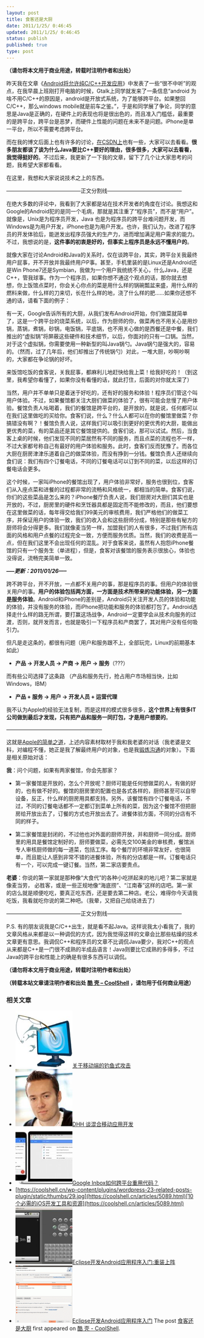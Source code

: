 ```yaml
---
layout: post
title: 食客还是大厨
date: 2011/1/25/ 0:46:45
updated: 2011/1/25/ 0:46:45
status: publish
published: true
type: post
---
```


****（请勿将本文用于商业用途，转载时注明作者和出处）****


昨天我在文章《[Android将允许纯C/C++开发应用](https://coolshell.cn/articles/3549.html "Android将允许纯C/C++开发应用")》中发表了一些“很不中听”的观点，在我早晨上班刚打开电脑的时候，Gtalk上同学就发来了一条信息“android 为啥不用C/C++的原因是，android是开放式系统，为了能够跨平台。如果整回C/C++，那么windows mobile就是前车之鉴。”，于是和同学展了争论，同学的意思是Java是正确的，在硬件上的表现也将是很出色的，而且准入门槛低，最重要的是跨平台，跨平台是恶梦，而硬件上性能的问题在未来不是问题。iPhone是单一平台，所以不需要考虑跨平台。


而在我的博文后面上也有许多的讨论，[在CSDN上](http://sd.csdn.net/a/20110124/290717.html)也有一些，大家可以去看看。**很多朋友都谈了谈为什么Java要比C++要好的理由，很多很多，大家可以去看看，我觉得挺好的**。不过后来，我更新了一下我的文章，留下了几个让大家思考的问题，我希望大家都看看。


在这里，我想和大家说说技术之上的东西。


——————————————正文分割线——————————————


在绝大多数的评论中，我看到了大家都是站在技术开发者的角度在讨论。我想这和Google的Android犯的是同一个毛病，那就是其注重了“程序员”，而不是“用户”。就像是，Unix是为程序员开发，Java 也是为程序员的跨平台难问题开发，而Windows是为用户开发，iPhone也是为用户开发。也许，我们认为，改进了程序员的开发体验后，能迸发出程序员强大的生产力，进而增加满足用户需求的能力。不过，我想说的是，**这件事的初衷是好的，但事实上程序员是永远不懂用户的**。



就像大家在讨论Android和Java的关系时，仅在谈跨平台，其实，跨平台关我最终用户屁事，开不开放并我最终用户P事。甚至，手机里装的是Linux还是Android还是Win Phone7还是Symbian，我做为一个用户我统统不关心，什么Java，还是C++，管我球事。作为一个程序员，如果你想不通这个观点的话，那你就去想想，你上饭馆点菜时，你会关心你点的菜是用什么样的锅碗瓢盆来盛，用什么样的燃料来做，什么样的刀来切，长在什么样的地，浇了什么样的肥……如果你还想不通的话，请看下面的例子：


有一天，Google告诉所有的大厨，从我们发布Android开始，你们做菜就简单了，这是一个跨平台的烧菜系统，以后，作为厨师的你，做菜再也不用关心是用炒锅，蒸锅，煮锅，砂锅，电饭锅，平底锅，也不用关心做的是西餐还是中餐，我们推出的“虚拟锅”将屏蔽这些硬件和技术细节，以后，你面对的只有一口锅。当然，对于这个虚拟锅，你需要使用一种新型的叫Java锅勺。Java锅勺是强大的，容易的。（然而，过了几年后，他们却推出了传统锅勺）对此，一堆大厨，吵啊吵啊的，大家都在争论锅的好坏。


来饭馆吃饭的食客说，关我屁事，都麻利儿地赶快给我上菜！给我好吃的！（到这里，我希望你看懂了，如果你没有看懂的话，就此打住，后面的对你就太深了）


当然，用户并不单单只是着迷于好吃的，还有好的服务和体验！程序员们管这个叫用户体验。不过，如果餐馆都关注大厨们做菜的体验了，很有可能会怠慢了用户体验。餐馆负责人吆喝着，我们的餐馆是跨平台的，是开放的，就是说，任何都可以在我们这里做吃的买给你。食客们说，什么？什么人都可以在你的餐馆里做菜？你搞错没有啊？！餐馆负责人说，这样我们可以吸引到更好的更优秀的大厨，能做出更优秀的菜，有的菜品还是其它餐馆提供的。食客们说，那可以试试。然后，当食客上桌的时候，他们发现不同的菜居然有不同的服务，而且点菜的流程也不一样，不过大家都号称自己有最好的用户体验和服务。此时，食客们反而犹豫了。而各位大厨在厨房津津乐道着自己的做菜体验，而没有挣到一分钱。餐馆负责人还继续向食们说：我们有四个订餐电话，不同的订餐电话可以订到不同的菜，以后这样的订餐电话会更多。


这个时候，一家叫iPhone的餐馆出现了，用户体验非常好，服务也很到位，食客们从入座点菜和进餐的过程都非常的流畅和风格统一，都相当的简单。食客们说，你们的这些菜品是怎么来的？iPhone餐厅负责人说，我们厨房对大厨们其实也是开放的，不过，厨房里的硬件和烹饪器具都是固定而不能修改的，而且，他们要想在这里做菜的话，每年得交给我们99美元的审核费用，我们严格他们的做菜工序，并保证用户的体验一致，我们的收入会和这些厨师分成，特别是那些有秘方的厨师将会分得更多。我们就像麦当劳一样，加盟我们的人有很多，不过我们所有店面的风格和用户点餐的过程完全一致，方便而服务优质。当然，我们的收费是高一点，但在我们这里不会出现任何的混乱。对于食客来说，虽然有人抱怨iPhone餐馆的只有一个服务生（单进程），但是，食客对该餐馆的服务表示很放心，体验也没得说，流畅完美简单一致。


***—–更新：2011/01/26—–***


跨不跨平台，开不开放，一点都不关用户的事，那是程序员的事。但用户的体验很关用户的事。**用户的体验包括两方面，一方面是技术所带来的功能体验，另一方面是服务体验**。Android和iPhone的差别是，Android只关注开发人员的体验和功能的体验，并没有服务的体验，而iPhone把功能和服务的体验都打包了。Android选择走什么样的路无所谓，要打赢这场战争，Android一定要学会从技术向服务的过渡，否则，就开发而言，也就是吸引一下程序员和产商罢了，其对用户没有任何吸引力。


但凡是走这条的，都很有问题（用户和服务跟不上，全部玩完，Linux的前期基本如此）


* **产品 -> 开发人员 -> 产商 -> 用户 -> 服务**（???）


而有些公司选择了这条路 （产品和服务先行，抢占用户市场相当快，比如Windows，IBM）


* **产品 + 服务 -> 用户 -> 开发人员 + 运营代理**


我不认为Apple的经验无法复制，而是这样的模式很多很多，**这个世界上有很多IT公司做到最后才发现，只有把产品和服务一同打包，才是用户想要的**。


——————————————————


这就是[Apple的简单之道](https://coolshell.cn/articles/3363.html)，上述内容素材取材于我和我老婆的对话（我老婆是文科，对编程不懂，她正是我了解最终用户的对象，也是我[锻炼沟通](https://coolshell.cn/articles/3236.html)的对象）。下面是相关原始对话：


**我**：问个问题，如果有两家餐馆，你会先那家？


* 第一家餐馆是开放的，怎么个开放呢？厨师可能是任何想做菜的人，有做的好的，也有做不好的。餐馆的厨房里的配置也是各式各样的，厨师甚至可以自带设备，反正，什么样的厨房用具都支持。另外，该餐馆有四个订餐电话，不过，不同的订餐电话都不一定都订到菜单上所有的菜，因为这个餐馆不但把厨房给开放出去了，订餐的方式也开放出去了。进餐体验方面，不同的分店有不同的样子。


* 第二家餐馆是封闭的，不过他也对外面的厨师开放，并和厨师一同分成。厨师里的用具是餐馆定制好的，厨师要做菜，必需先交100美金的审核费，餐馆派专人审核厨师做的每一道菜，包括工序。每个餐厅的环境非常友好，也很简单，而且能让人感到非常不错的进餐体验，所有的分店都是一样。订餐电话只有一个，可以完成一键订餐。当然，第二家店要贵点。


**老婆**：你说的第一家就是那种像“大食代”的各种小吃拼起来的地儿吧？第二家就是像麦当劳， 必胜客，或是一些正规地像“海底捞”、“江南春”这样的店吧。第一家的店么就是顺便吃吃，要真正吃东西，还是要去第二种店。老公，难得你今天请我吃饭，我看就吃你说的第二种吧。（我晕，又把自己给绕进去了）


——————————————正文分割线——————————————


P.S. 有的朋友说我是C/C++出生，就是看不起Java。这样说我太小看我了，我的文章风格从来都是以一种调侃的方式，因为我觉得这样的文章会比那些枯燥的技术文章更有意思。我调侃C++和程序员的文章不比调侃Java要少，我对C++的观点从来都是C++是一门很不成熟的半成品语言！Java则要比它成熟的多得多，不过Java的跨平台和性能上的确是有很多东西可以调侃。


**（请勿将本文用于商业用途，转载时注明作者和出处）**



**（转载本站文章请注明作者和出处 [酷 壳 – CoolShell](https://coolshell.cn/) ，请勿用于任何商业用途）**



### 相关文章

* [![关于移动端的钓鱼式攻击](../wp-content/uploads/2015/04/phishing-1-150x150.jpg)](https://coolshell.cn/articles/17066.html)[关于移动端的钓鱼式攻击](https://coolshell.cn/articles/17066.html)
* [![DHH 谈混合移动应用开发](../wp-content/uploads/2014/12/1053-DHH-150x150.jpg)](https://coolshell.cn/articles/12225.html)[DHH 谈混合移动应用开发](https://coolshell.cn/articles/12225.html)
* [![Google Inbox如何跨平台重用代码？](../wp-content/uploads/2014/11/inbox2-640x264-150x150.jpg)](https://coolshell.cn/articles/12136.html)[Google Inbox如何跨平台重用代码？](https://coolshell.cn/articles/12136.html)
* [https://coolshell.cn/wp-content/plugins/wordpress-23-related-posts-plugin/static/thumbs/29.jpg](https://coolshell.cn/articles/5089.html)[10个必需的iOS开发工具和资源](https://coolshell.cn/articles/5089.html)
* [![Eclipse开发Android应用程序入门:重装上阵](../wp-content/uploads/2011/04/1_starting_point_full-150x150.jpg)](https://coolshell.cn/articles/4334.html)[Eclipse开发Android应用程序入门:重装上阵](https://coolshell.cn/articles/4334.html)
* [![Eclipse开发Android应用程序入门](../wp-content/uploads/2011/04/install-150x150.gif)](https://coolshell.cn/articles/4270.html)[Eclipse开发Android应用程序入门](https://coolshell.cn/articles/4270.html)
The post [食客还是大厨](https://coolshell.cn/articles/3589.html) first appeared on [酷 壳 - CoolShell](https://coolshell.cn).